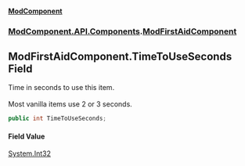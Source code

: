 #### [ModComponent](index.md 'index')
### [ModComponent.API.Components](index.md#ModComponent.API.Components 'ModComponent.API.Components').[ModFirstAidComponent](ModFirstAidComponent.md 'ModComponent.API.Components.ModFirstAidComponent')

## ModFirstAidComponent.TimeToUseSeconds Field

Time in seconds to use this item. <br/>  
Most vanilla items use 2 or 3 seconds.

```csharp
public int TimeToUseSeconds;
```

#### Field Value
[System.Int32](https://docs.microsoft.com/en-us/dotnet/api/System.Int32 'System.Int32')